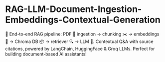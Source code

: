 # RAG-LLM-Document-Ingestion-Embeddings-Contextual-Generation
🚀 End-to-end RAG pipeline: PDF 📄 ingestion → chunking ✂️ → embeddings 🔗 → Chroma DB 📦 → retriever 🔍 → LLM 🤖. Contextual Q&amp;A with source citations, powered by LangChain, HuggingFace &amp; Groq LLMs. Perfect for building document-based AI assistants!
